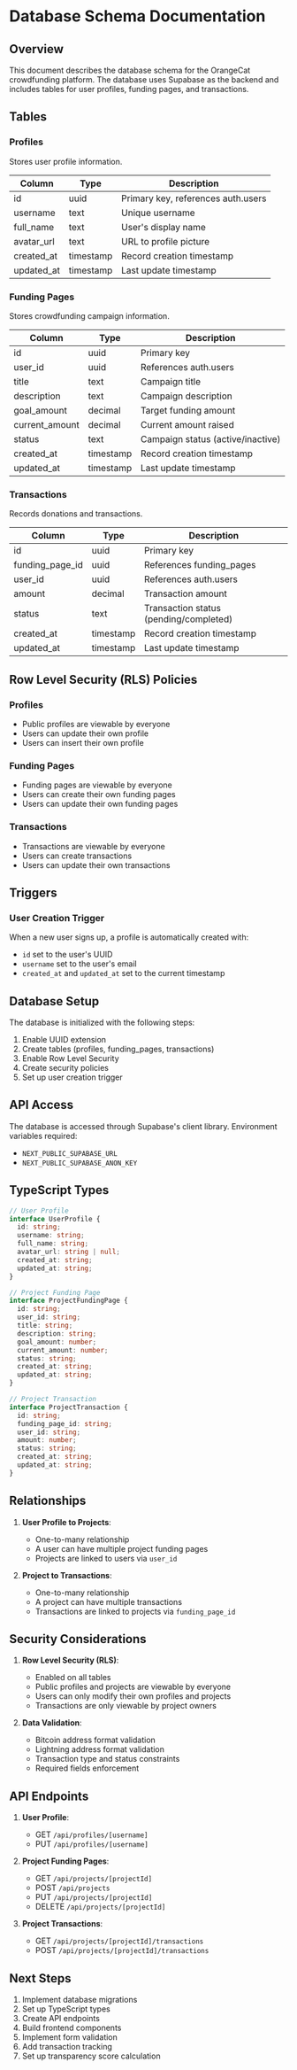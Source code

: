 # Database Schema Documentation

## Overview
This document describes the database schema for the OrangeCat crowdfunding platform. The database uses Supabase as the backend and includes tables for user profiles, funding pages, and transactions.

## Tables

### Profiles
Stores user profile information.

| Column | Type | Description |
|--------|------|-------------|
| id | uuid | Primary key, references auth.users |
| username | text | Unique username |
| full_name | text | User's display name |
| avatar_url | text | URL to profile picture |
| created_at | timestamp | Record creation timestamp |
| updated_at | timestamp | Last update timestamp |

### Funding Pages
Stores crowdfunding campaign information.

| Column | Type | Description |
|--------|------|-------------|
| id | uuid | Primary key |
| user_id | uuid | References auth.users |
| title | text | Campaign title |
| description | text | Campaign description |
| goal_amount | decimal | Target funding amount |
| current_amount | decimal | Current amount raised |
| status | text | Campaign status (active/inactive) |
| created_at | timestamp | Record creation timestamp |
| updated_at | timestamp | Last update timestamp |

### Transactions
Records donations and transactions.

| Column | Type | Description |
|--------|------|-------------|
| id | uuid | Primary key |
| funding_page_id | uuid | References funding_pages |
| user_id | uuid | References auth.users |
| amount | decimal | Transaction amount |
| status | text | Transaction status (pending/completed) |
| created_at | timestamp | Record creation timestamp |
| updated_at | timestamp | Last update timestamp |

## Row Level Security (RLS) Policies

### Profiles
- Public profiles are viewable by everyone
- Users can update their own profile
- Users can insert their own profile

### Funding Pages
- Funding pages are viewable by everyone
- Users can create their own funding pages
- Users can update their own funding pages

### Transactions
- Transactions are viewable by everyone
- Users can create transactions
- Users can update their own transactions

## Triggers

### User Creation Trigger
When a new user signs up, a profile is automatically created with:
- `id` set to the user's UUID
- `username` set to the user's email
- `created_at` and `updated_at` set to the current timestamp

## Database Setup
The database is initialized with the following steps:
1. Enable UUID extension
2. Create tables (profiles, funding_pages, transactions)
3. Enable Row Level Security
4. Create security policies
5. Set up user creation trigger

## API Access
The database is accessed through Supabase's client library. Environment variables required:
- `NEXT_PUBLIC_SUPABASE_URL`
- `NEXT_PUBLIC_SUPABASE_ANON_KEY`

## TypeScript Types

```typescript
// User Profile
interface UserProfile {
  id: string;
  username: string;
  full_name: string;
  avatar_url: string | null;
  created_at: string;
  updated_at: string;
}

// Project Funding Page
interface ProjectFundingPage {
  id: string;
  user_id: string;
  title: string;
  description: string;
  goal_amount: number;
  current_amount: number;
  status: string;
  created_at: string;
  updated_at: string;
}

// Project Transaction
interface ProjectTransaction {
  id: string;
  funding_page_id: string;
  user_id: string;
  amount: number;
  status: string;
  created_at: string;
  updated_at: string;
}
```

## Relationships

1. **User Profile to Projects**:
   - One-to-many relationship
   - A user can have multiple project funding pages
   - Projects are linked to users via `user_id`

2. **Project to Transactions**:
   - One-to-many relationship
   - A project can have multiple transactions
   - Transactions are linked to projects via `funding_page_id`

## Security Considerations

1. **Row Level Security (RLS)**:
   - Enabled on all tables
   - Public profiles and projects are viewable by everyone
   - Users can only modify their own profiles and projects
   - Transactions are only viewable by project owners

2. **Data Validation**:
   - Bitcoin address format validation
   - Lightning address format validation
   - Transaction type and status constraints
   - Required fields enforcement

## API Endpoints

1. **User Profile**:
   - GET `/api/profiles/[username]`
   - PUT `/api/profiles/[username]`

2. **Project Funding Pages**:
   - GET `/api/projects/[projectId]`
   - POST `/api/projects`
   - PUT `/api/projects/[projectId]`
   - DELETE `/api/projects/[projectId]`

3. **Project Transactions**:
   - GET `/api/projects/[projectId]/transactions`
   - POST `/api/projects/[projectId]/transactions`

## Next Steps

1. Implement database migrations
2. Set up TypeScript types
3. Create API endpoints
4. Build frontend components
5. Implement form validation
6. Add transaction tracking
7. Set up transparency score calculation 